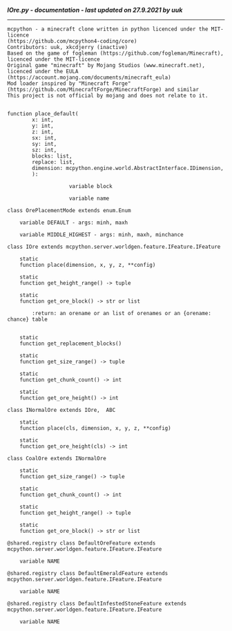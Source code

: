 ***IOre.py - documentation - last updated on 27.9.2021 by uuk***
___

    mcpython - a minecraft clone written in python licenced under the MIT-licence 
    (https://github.com/mcpython4-coding/core)
    Contributors: uuk, xkcdjerry (inactive)
    Based on the game of fogleman (https://github.com/fogleman/Minecraft), licenced under the MIT-licence
    Original game "minecraft" by Mojang Studios (www.minecraft.net), licenced under the EULA
    (https://account.mojang.com/documents/minecraft_eula)
    Mod loader inspired by "Minecraft Forge" (https://github.com/MinecraftForge/MinecraftForge) and similar
    This project is not official by mojang and does not relate to it.


    function place_default(
            x: int,
            y: int,
            z: int,
            sx: int,
            sy: int,
            sz: int,
            blocks: list,
            replace: list,
            dimension: mcpython.engine.world.AbstractInterface.IDimension,
            ):

                        variable block

                        variable name

    class OrePlacementMode extends enum.Enum

        variable DEFAULT - args: minh, maxh

        variable MIDDLE_HIGHEST - args: minh, maxh, minchance

    class IOre extends mcpython.server.worldgen.feature.IFeature.IFeature

        static
        function place(dimension, x, y, z, **config)

        static
        function get_height_range() -> tuple

        static
        function get_ore_block() -> str or list
            
            :return: an orename or an list of orenames or an {orename: chance} table


        static
        function get_replacement_blocks()

        static
        function get_size_range() -> tuple

        static
        function get_chunk_count() -> int

        static
        function get_ore_height() -> int

    class INormalOre extends IOre,  ABC

        static
        function place(cls, dimension, x, y, z, **config)

        static
        function get_ore_height(cls) -> int

    class CoalOre extends INormalOre

        static
        function get_size_range() -> tuple

        static
        function get_chunk_count() -> int

        static
        function get_height_range() -> tuple

        static
        function get_ore_block() -> str or list

    @shared.registry class DefaultOreFeature extends mcpython.server.worldgen.feature.IFeature.IFeature

        variable NAME

    @shared.registry class DefaultEmeraldFeature extends mcpython.server.worldgen.feature.IFeature.IFeature

        variable NAME

    @shared.registry class DefaultInfestedStoneFeature extends mcpython.server.worldgen.feature.IFeature.IFeature

        variable NAME